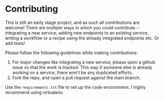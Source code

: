 # Contributing

This is still an early stage project, and as such all contributions are welcome! There are multiple ways in which you could contribute -- integrating a new service, adding new endpoints to an existing service, writing a workflow or a recipe using the already integrated endpoints etc. Or add tests! 

Please follow the following guidelines while making contributions:

1. For major changes like integrating a new service, please open a github issue so that the work is tracked. This way if someone else is already working on a service, there won't be any duplicated efforts.
2. Fork the repo, and open a pull request against the main branch.

Use the `requirements.txt` file to set up the code environment. I highly recommend using virtualenv.
